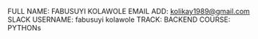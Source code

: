 FULL NAME: FABUSUYI KOLAWOLE
EMAIL ADD: kolikay1989@gmail.com
SLACK USERNAME: fabusuyi kolawole
TRACK: BACKEND
COURSE: PYTHONs
